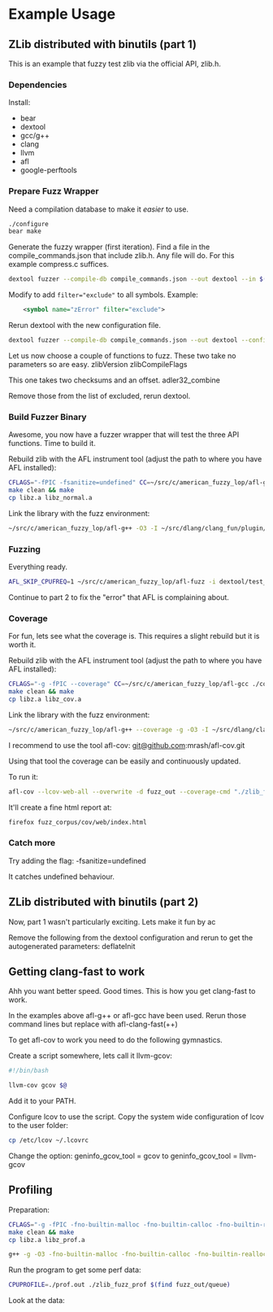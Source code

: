 # Example Usage

## ZLib distributed with binutils (part 1)

This is an example that fuzzy test zlib via the official API, zlib.h.

### Dependencies

Install:
 - bear
 - dextool
 - gcc/g++
 - clang
 - llvm
 - afl
 - google-perftools

### Prepare Fuzz Wrapper

Need a compilation database to make it _easier_ to use.

```sh
./configure
bear make
```

Generate the fuzzy wrapper (first iteration).
Find a file in the compile_commands.json that include zlib.h. Any file will do.
For this example compress.c suffices.

```sh
dextool fuzzer --compile-db compile_commands.json --out dextool --in $(readlink -f compress.c) --file-restrict '.*/zlib\.h'
```

Modify to add `filter="exclude"` to all symbols.
Example:

```xml
    <symbol name="zError" filter="exclude">
```

Rerun dextool with the new configuration file.

```sh
dextool fuzzer --compile-db compile_commands.json --out dextool --config dextool/dextool_config.xml --in $(readlink -f compress.c) --file-restrict '.*/zlib\.h'
```

Let us now choose a couple of functions to fuzz.
These two take no parameters so are easy.
zlibVersion
zlibCompileFlags

This one takes two checksums and an offset.
adler32_combine

Remove those from the list of excluded, rerun dextool.

### Build Fuzzer Binary

Awesome, you now have a fuzzer wrapper that will test the three API functions.
Time to build it.

Rebuild zlib with the AFL instrument tool (adjust the path to where you have AFL installed):
```sh
CFLAGS="-fPIC -fsanitize=undefined" CC=~/src/c/american_fuzzy_lop/afl-gcc ./configure
make clean && make
cp libz.a libz_normal.a
```

Link the library with the fuzz environment:
```sh
~/src/c/american_fuzzy_lop/afl-g++ -O3 -I ~/src/dlang/clang_fun/plugin/fuzzer/support -Idextool $(ls dextool/*.cpp) -o zlib_fuzz -L. -L ~/src/dlang/clang_fun/build/plugin/fuzzer/ -lz_normal -ldextoolfuzz
```

### Fuzzing

Everything ready.

```sh
AFL_SKIP_CPUFREQ=1 ~/src/c/american_fuzzy_lop/afl-fuzz -i dextool/test_case -o fuzz_out ./zlib_fuzz
```

Continue to part 2 to fix the "error" that AFL is complaining about.

### Coverage

For fun, lets see what the coverage is. This requires a slight rebuild but it is worth it.

Rebuild zlib with the AFL instrument tool (adjust the path to where you have AFL installed):
```sh
CFLAGS="-g -fPIC --coverage" CC=~/src/c/american_fuzzy_lop/afl-gcc ./configure
make clean && make
cp libz.a libz_cov.a
```

Link the library with the fuzz environment:
```sh
~/src/c/american_fuzzy_lop/afl-g++ --coverage -g -O3 -I ~/src/dlang/clang_fun/plugin/fuzzer/support -Idextool $(ls dextool/*.cpp) -o zlib_fuzz_cov -L. -L ~/src/dlang/clang_fun/build/plugin/fuzzer/ -lz_cov -ldextoolfuzz_g
```

I recommend to use the tool afl-cov: git@github.com:mrash/afl-cov.git

Using that tool the coverage can be easily and continuously updated.

To run it:
```sh
afl-cov --lcov-web-all --overwrite -d fuzz_out --coverage-cmd "./zlib_fuzz_cov < AFL_FILE"  --code-dir .
```

It'll create a fine html report at:
```sh
firefox fuzz_corpus/cov/web/index.html
```

### Catch more

Try adding the flag: -fsanitize=undefined

It catches undefined behaviour.

## ZLib distributed with binutils (part 2)

Now, part 1 wasn't particularly exciting. Lets make it fun by ac

Remove the following from the dextool configuration and rerun to get the autogenerated parameters:
deflateInit

## Getting clang-fast to work

Ahh you want better speed. Good times.
This is how you get clang-fast to work.

In the examples above afl-g++ or afl-gcc have been used.
Rerun those command lines but replace with afl-clang-fast(++)

To get afl-cov to work you need to do the following gymnastics.

Create a script somewhere, lets call it llvm-gcov:
```sh
#!/bin/bash

llvm-cov gcov $@
```
Add it to your PATH.

Configure lcov to use the script.
Copy the system wide configuration of lcov to the user folder:
```sh
cp /etc/lcov ~/.lcovrc
```

Change the option:
geninfo_gcov_tool = gcov
to
geninfo_gcov_tool = llvm-gcov

## Profiling

Preparation:

```sh
CFLAGS="-g -fPIC -fno-builtin-malloc -fno-builtin-calloc -fno-builtin-realloc -fno-builtin-free" ./configure
make clean && make
cp libz.a libz_prof.a

g++ -g -O3 -fno-builtin-malloc -fno-builtin-calloc -fno-builtin-realloc -fno-builtin-free -I ~/src/dlang/clang_fun/plugin/fuzzer/support -Idextool $(ls dextool/*.cpp) -o zlib_fuzz_prof -L. -L ~/src/dlang/clang_fun/build/plugin/fuzzer/ -lz_prof -ldextoolfuzz_g -ltcmalloc_and_profiler -lprofiler
```

Run the program to get some perf data:
```sh
CPUPROFILE=./prof.out ./zlib_fuzz_prof $(find fuzz_out/queue)
```

Look at the data:
```sh
```
